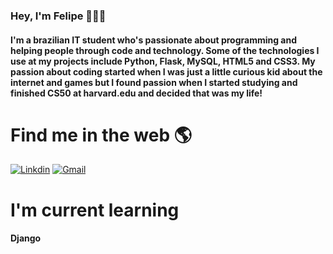 ### Hey, I'm Felipe 👋🧑‍💻

#### I'm a brazilian IT student who's passionate about programming and helping people through code and technology. Some of the technologies I use at my projects include Python, Flask, MySQL, HTML5 and CSS3. My passion about coding started when I was just a little curious kid about the internet and games but I found passion when I started studying and finished CS50 at harvard.edu and decided that was my life!

# Find me in the web 🌎
[![Linkdin](https://img.shields.io/badge/LinkedIn-0077B5?style=for-the-badge&logo=linkedin&logoColor=white)](https://www.linkedin.com/in/felipewai/)
[![Gmail](https://img.shields.io/badge/Gmail-D14836?style=for-the-badge&logo=gmail&logoColor=white)](mailto:felipe.losadawai@hotmail.com)

# I'm current learning

#### Django
